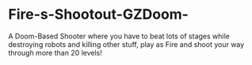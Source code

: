 # Fire-s-Shootout-GZDoom-
A Doom-Based Shooter where you have to beat lots of stages while destroying robots and killing other stuff, play as Fire and shoot your way through more than 20 levels!

